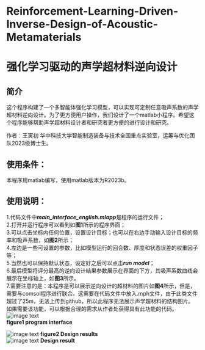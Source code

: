 # Reinforcement-Learning-Driven-Inverse-Design-of-Acoustic-Metamaterials  
# 强化学习驱动的声学超材料逆向设计
## 简介
这个程序构建了一个多智能体强化学习模型，可以实现可定制任意吸声系数的声学超材料逆向设计。为了更方便用户操作，我们设计了一个matlab小程序。希望这个程序能够帮助声学超材料设计者和研究者更方便的进行设计和研究。  

作者：王寅初 华中科技大学智能制造装备与技术全国重点实验室，运筹与优化团队2023级博士生。  

## 使用条件：  
本程序用matlab编写，使用matlab版本为R2023b。   

## 使用说明：  
1.代码文件中***main_interface_english.mlapp***是程序的运行文件；  
2.打开并运行程序可以看到如**图1**所示的程序界面；  
3.可以点击坐标内任何位置，设置设计目标；也可以在右边手动输入设计目标的频率和吸声系数，如**图2**所示；  
4.左边是一些可设置的参数，比如模型运行的回合数、厚度和状态误差的权重因子等；  
5.当然也可以保持默认状态，设定好之后可以点击***run model***；  
6.最后模型将评分最高的逆向设计结果参数展示在界面的下方，其吸声系数曲线会展示在坐标轴上，如**图3**所示。    
7.需要注意的是：本程序是可以展示逆向设计的超材料的图片如**图4**所示，但是，需要与comsol程序进行联合。这需要在代码文件中放入.mph文件，由于此类文件超过了25m，无法上传到github，所以此程序无法展示声学超材料的结构图片。
如果需要该功能，可以根据合理的需求从作者处获得具有此功能的代码。
![image text](https://github.com/Wangchuhcu/Reinforcement-Learning-Driven-Inverse-Design-of-Acoustic-Metamaterials/blob/main/App_figure/program%20interface.png)  
**figure1 program interface**

![image text](https://github.com/Wangchuhcu/Reinforcement-Learning-Driven-Inverse-Design-of-Acoustic-Metamaterials/blob/main/App_figure/design%20objective.png)
**figure2 Design results**  
![image text](https://github.com/Wangchuhcu/Reinforcement-Learning-Driven-Inverse-Design-of-Acoustic-Metamaterials/blob/main/App_figure/Design%20results.png)
**Design result**  



